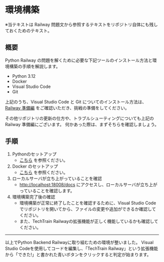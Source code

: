 # 環境構築

※当テキストは Railway 問題文から参照するテキストをリポジトリ自体にも残しておくためのテキスト。

## 概要

Python Railway の問題を解くために必要な下記ツールのインストール方法と環境構築の手順を解説します。
- Python 3.12
- Docker
- Visual Studio Code
- Git

上記のうち、Visual Studio Code と Git についてのインストール方法は、
[Railway 準備編](https://www.notion.so/techbowl/Railway-ceba695d5014460e9733c2a46318cdec) をご確認いただき、挑戦の準備をしてください。

その他リポジトリの更新の仕方や、トラブルシューティングについても上記の Railway 準備編にございます。
何かあった際は、まずそちらを確認しましょう。

## 手順
1. Pythonのセットアップ
    - [こちら](./instructions/00_install_python/install_python_windows.md.md) を参照ください。
2. Docker のセットアップ
    - [こちら](./instructions/10_install_docker/install_docker_windows.md.md) を参照ください。
3.  ローカルサーバが立ち上がっていることを確認
    - [http://localhost:18008/docs](http://localhost:docs) にアクセスし、ローカルサーバが立ち上がっていることを確認します。
4.  環境構築完了後の確認
    - 環境構築が正常に終了したことを確認するために、Visual Studio Codeでリポジトリを開いてから、ファイルの変更や追加ができるか確認してください。
    - また、TechTrain Railwayの拡張機能が正しく機能しているかも確認してください。

---

以上でPython Backend Railwayに取り組むための環境が整いました。
Visual Studio Codeを使用してコードを編集し、「TechTrain Railway」という拡張機能から「できた!」と書かれた青いボタンをクリックすると判定が始まります。
